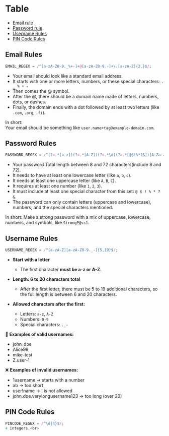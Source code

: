 # Table
- [Email rule](#email-rule)
- [Password rule](#password-rule)
- [Username Rules](#username-rules)
- [PIN Code Rules](#pin-code-rules)

## Email Rules
```javascript
EMAIL_REGEX = /^[a-zA-Z0-9._%+-]+@[a-zA-Z0-9.-]+\.[a-zA-Z]{2,}$/;
```

- Your email should look like a standard email address.<br>
- It starts with one or more letters, numbers, or these special characters: `. _ % + -`<br>
- Then comes the @ symbol.<br>
- After the @, there should be a domain name made of letters, numbers, dots, or dashes.<br>
- Finally, the domain ends with a dot followed by at least two letters (like `.com`, `.org`, `.fi`).<br>

In short:<br>
Your email should be something like `user.name+tag@example-domain.com`.<br>

## Password Rules

```javascript
PASSWORD_REGEX = /^(?=.*[a-z])(?=.*[A-Z])(?=.*\d)(?=.*[@$!%*?&])[A-Za-z\d@$!%*?&]{8,72}$/;
```
- Your password Total length between 8 and 72 characters(include 8 and 72).<br>
- It needs to have at least one lowercase letter (like `a`, `b`, `c`).<br>
- It needs at least one uppercase letter (like `A`, `B`, `C`).<br>
- It requires at least one number (like `1`, `2`, `3`).<br>
- It must include at least one special character from this set: `@ $ ! % * ? &`.<br>
- The password can only contain letters (uppercase and lowercase), numbers, and the special characters mentioned.<br>

In short:
Make a strong password with a mix of uppercase, lowercase, numbers, and symbols, like `StrongP@ss1`.<br>

## Username Rules
```javascript
USERNAME_REGEX = /^[a-zA-Z][a-zA-Z0-9._-]{5,19}$/;
```
- **Start with a letter**<br>
  - The first character **must be a-z or A-Z**.<br>

- **Length: 6 to 20 characters total**<br>
  - After the first letter, there must be 5 to 19 additional characters, so the full length is between 6 and 20 characters.<br>
- **Allowed characters after the first:**<br>
  - Letters: `a-z`, `A-Z`<br>
  - Numbers: `0-9`<br>
  - Special characters: `._-`<br>

🧠 **Examples of valid usernames:**
  - john_doe
  - Alice99
  - mike-test
  - Z.user-1

❌ **Examples of invalid usernames:**
  - 1username → starts with a number
  - ab → too short
  - user!name → ! is not allowed
  - john.doe.verylongusername123 → too long (over 20)

## PIN Code Rules
```javascript
PINCODE_REGEX = /^\d{4}$/;
4 integers.<br>


